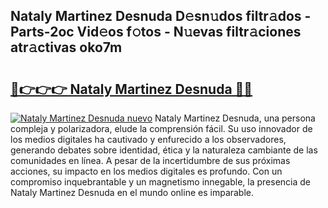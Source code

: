 ## Nataly Martinez Desnuda D𝚎sn𝚞dos filtr𝚊dos - Parts-2oc Vid𝚎os f𝚘tos - N𝚞evas filtr𝚊ciones atr𝚊ctivas oko7m

# <h2><a href="http://mbdjoe.tromn.icu/?c=Nataly+Martinez+Desnuda">🔗👉👉👉 Nataly Martinez Desnuda 🔗🔗</a></h2>

[![Nataly Martinez Desnuda nuevo](https://i.imgur.com/pEAQMta.gif)](http://mbdjoe.tromn.icu/?c=Nataly+Martinez+Desnuda)
Nataly Martinez Desnuda, una persona compleja y polarizadora, elude la comprensión fácil. Su uso innovador de los medios digitales ha cautivado y enfurecido a los observadores, generando debates sobre identidad, ética y la naturaleza cambiante de las comunidades en línea. A pesar de la incertidumbre de sus próximas acciones, su impacto en los medios digitales es profundo. Con un compromiso inquebrantable y un magnetismo innegable, la presencia de Nataly Martinez Desnuda en el mundo online es imparable.
